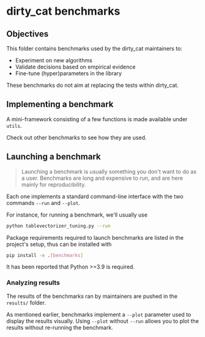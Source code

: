 # dirty_cat benchmarks

## Objectives

This folder contains benchmarks used by the dirty_cat maintainers to:
- Experiment on new algorithms
- Validate decisions based on empirical evidence
- Fine-tune (hyper)parameters in the library

These benchmarks do not aim at replacing the tests within dirty_cat.

## Implementing a benchmark

A mini-framework consisting of a few functions is made available under `utils`.

Check out other benchmarks to see how they are used.

## Launching a benchmark

> Launching a benchmark is usually something you don't want to do as a user.
  Benchmarks are long and expensive to run, and are here mainly for reproducibility.

Each one implements a standard command-line interface with the two commands
``--run`` and ``--plot``.

For instance, for running a benchmark, we'll usually use

```bash
python tablevectorizer_tuning.py --run
```

Package requirements required to launch benchmarks are listed in the project's
setup, thus can be installed with

```bash
pip install -e .[benchmarks]
```

It has been reported that Python >=3.9 is required.

### Analyzing results

The results of the benchmarks ran by maintainers are pushed in the `results/` folder.

As mentioned earlier, benchmarks implement a ``--plot`` parameter used
to display the results visually. Using ``--plot`` without ``--run`` allows you to plot the results without re-running the benchmark.
